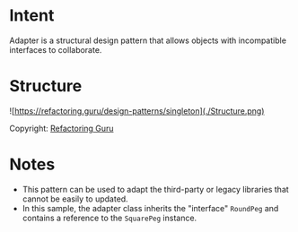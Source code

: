 # Intent
Adapter is a structural design pattern that allows objects with incompatible interfaces to collaborate.

# Structure
![https://refactoring.guru/design-patterns/singleton](./Structure.png)

Copyright: [Refactoring Guru](https://refactoring.guru/design-patterns/singleton)

# Notes 
* This pattern can be used to adapt the third-party or legacy libraries that cannot be easily to updated.
* In this sample, the adapter class inherits the "interface" `RoundPeg` and contains a reference to the `SquarePeg` instance.